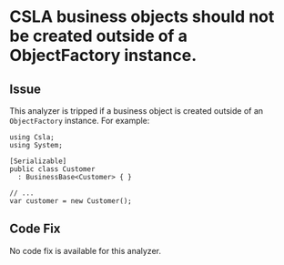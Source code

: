 # CSLA business objects should not be created outside of a ObjectFactory instance.

## Issue

This analyzer is tripped if a business object is created outside of an `ObjectFactory` instance. For example:

```
using Csla;
using System;

[Serializable]
public class Customer
  : BusinessBase<Customer> { }

// ...
var customer = new Customer();
```

## Code Fix

No code fix is available for this analyzer.